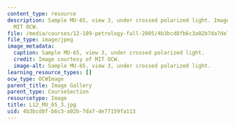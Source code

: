 ```yaml
---
content_type: resource
description: Sample MU-65, view 3, under crossed polarized light. Image courtesy of
  MIT OCW.
file: /media/courses/12-109-petrology-fall-2005/4b3bcd8fb6c3a02b7da7de77159fa113_L12_MU_65_3.jpg
file_type: image/jpeg
image_metadata:
  caption: Sample MU-65, view 3, under crossed polarized light.
  credit: Image courtesy of MIT OCW.
  image-alt: Sample MU-65, view 3, under crossed polarized light.
learning_resource_types: []
ocw_type: OCWImage
parent_title: Image Gallery
parent_type: CourseSection
resourcetype: Image
title: L12_MU_65_3.jpg
uid: 4b3bcd8f-b6c3-a02b-7da7-de77159fa113
---
```

